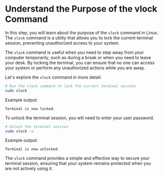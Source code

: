 # Understand the Purpose of the vlock Command

In this step, you will learn about the purpose of the `vlock` command in Linux. The `vlock` command is a utility that allows you to lock the current terminal session, preventing unauthorized access to your system.

The `vlock` command is useful when you need to step away from your computer temporarily, such as during a break or when you need to leave your desk. By locking the terminal, you can ensure that no one can access your system or perform any unauthorized actions while you are away.

Let's explore the `vlock` command in more detail:

```bash
# Run the vlock command to lock the current terminal session
sudo vlock
```

Example output:

```
Terminal is now locked.
```

To unlock the terminal session, you will need to enter your user password.

```bash
# Unlock the terminal session
sudo vlock -u
```

Example output:

```
Terminal is now unlocked.
```

The `vlock` command provides a simple and effective way to secure your terminal session, ensuring that your system remains protected when you are not actively using it.
